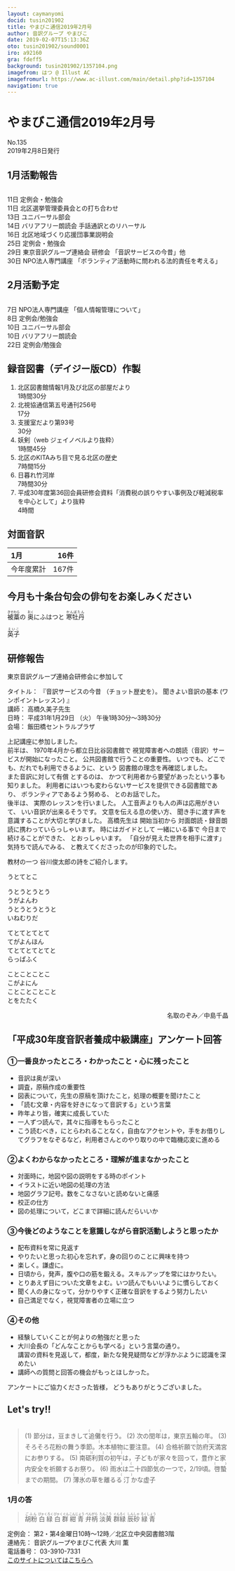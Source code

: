 ```yaml
---
layout: caymanyomi
docid: tusin201902
title: やまびこ通信2019年2月号
author: 音訳グループ やまびこ
date: 2019-02-07T15:13:36Z
oto: tusin201902/sound0001
iro: a92160
gra: fdeff5
background: tusin201902/1357104.png
imagefrom: はつ @ Illust AC
imagefromurl: https://www.ac-illust.com/main/detail.php?id=1357104
navigation: true
---
```


# <span data-dur="4.4" data-begin="2.050" id="xmri_0001">やまびこ通信2019年2月号</span>

<span data-dur="2.722" data-begin="6.450" id="xmri_0002">No.135</span>  
<span data-dur="4.213" data-begin="9.172" id="xmri_0003">2019年2月8日発行</span>

## <span data-dur="2.723" data-begin="18.171" id="xmri_0006">1月活動報告</span>

<img class="migi" src="media/tusin201902/cut1.png" alt="" />

<span data-dur="1.544" data-begin="20.894" id="xmri_0007">11日</span>
<span data-dur="3.263" data-begin="22.438" id="xmri_0008">定例会・勉強会</span>  
<span data-dur="1.544" data-begin="25.701" id="xmri_0009">11日</span>
<span data-dur="4.153" data-begin="27.245" id="xmri_000A">北区選挙管理委員会との打ち合わせ</span>  
<span data-dur="1.525" data-begin="31.398" id="xmri_000B">13日</span>
<span data-dur="2.635" data-begin="32.923" id="xmri_000C">ユニバーサル部会</span>  
<span data-dur="1.357" data-begin="35.558" id="xmri_000D">14日</span>
<span data-dur="2.092" data-begin="36.915" id="xmri_000E">バリアフリー朗読会</span>
<span data-dur="3.175" data-begin="39.007" id="xmri_000F">手話通訳とのリハーサル</span>  
<span data-dur="1.562" data-begin="42.182" id="xmri_0010">16日</span>
<span data-dur="4.349" data-begin="43.744" id="xmri_0011">北区地域づくり応援団事業説明会</span>  
<span data-dur="1.571" data-begin="48.093" id="xmri_0012">25日</span>
<span data-dur="3.263" data-begin="49.664" id="xmri_0013">定例会・勉強会</span>  
<span data-dur="1.588" data-begin="52.927" id="xmri_0014">29日</span>
<span data-dur="2.661" data-begin="54.515" id="xmri_0015">東京音訳グループ連絡会</span>
<span data-dur="1.365" data-begin="57.176" id="xmri_0016">研修会</span>
<span data-dur="3.387" data-begin="58.541" id="xmri_0017">「音訳サービスの今昔」他</span>  
<span data-dur="1.52" data-begin="61.928" id="xmri_0018">30日</span>
<span data-dur="2.732" data-begin="63.448" id="xmri_0019">NPO法人専門講座</span>
<span data-dur="5.937" data-begin="66.180" id="xmri_001A">「ボランティア活動時に問われる法的責任を考える」</span>

## <span data-dur="2.586" data-begin="72.117" id="xmri_001B">2月活動予定</span>

<img class="migi" src="media/tusin201902/cut2.png" alt="" />

<span data-dur="1.103" data-begin="74.703" id="xmri_001C">7日</span>
<span data-dur="2.732" data-begin="75.806" id="xmri_001D">NPO法人専門講座</span>
<span data-dur="3.331" data-begin="78.538" id="xmri_001E">「個人情報管理について」</span>  
<span data-dur="1.08" data-begin="81.869" id="xmri_001F">8日</span>
<span data-dur="3.263" data-begin="82.949" id="xmri_0020">定例会/勉強会</span>  
<span data-dur="1.026" data-begin="86.212" id="xmri_0021">10日</span>
<span data-dur="2.634" data-begin="87.238" id="xmri_0022">ユニバーサル部会</span>  
<span data-dur="1.025" data-begin="89.872" id="xmri_0023">10日</span>
<span data-dur="2.942" data-begin="90.897" id="xmri_0024">バリアフリー朗読会</span>  
<span data-dur="1.637" data-begin="93.839" id="xmri_0025">22日</span>
<span data-dur="3.963" data-begin="95.476" id="xmri_0026">定例会/勉強会</span>

## <span data-dur="4.643" data-begin="99.439" id="xmri_0027">録音図書（デイジー版CD）作製</span>

1. <span data-dur="4.378" data-begin="106.666" id="xmri_002A">北区図書館情報1月及び北区の部屋だより</span>  
<span data-dur="2.613" data-begin="111.044" id="xmri_002B">1時間30分</span>
2. <span data-dur="4.458" data-begin="114.389" id="xmri_002D">北視協通信第五号通刊256号</span>  
<span data-dur="1.952" data-begin="118.847" id="xmri_002E">17分</span>
3. <span data-dur="3.01" data-begin="121.792" id="xmri_0030">支援室だより第93号</span>  
<span data-dur="1.993" data-begin="124.802" id="xmri_0031">30分</span>
4. <span data-dur="1.228" data-begin="127.703" id="xmri_0033">妖剣</span><span data-dur="2.597" data-begin="128.931" id="xmri_0034">（web ジェイノベルより抜粋）</span>  
<span data-dur="2.794" data-begin="131.528" id="xmri_0035">1時間45分</span>
5. <span data-dur="3.374" data-begin="135.114" id="xmri_0037">北区のKITAみち目で見る北区の歴史</span>  
<span data-dur="2.501" data-begin="138.488" id="xmri_0038">7時間15分</span>
6. </span> <span data-dur="1.71" data-begin="141.981" id="xmri_003A">日暮れ竹河岸</span>  
<span data-dur="2.613" data-begin="143.691" id="xmri_003B">7時間30分</span>
7. </span> <span data-dur="5.412" data-begin="147.155" id="xmri_003D">平成30年度第36回会員研修会資料</span><span data-dur="6.437" data-begin="152.567" id="xmri_003E">「消費税の誤りやすい事例及び軽減税率を中心として」より抜粋</span>  
<span data-dur="2.761" data-begin="159.004" id="xmri_003F">4時間</span>

## <span data-dur="2.068" data-begin="161.765" id="xmri_0040">対面音訳</span>

<span data-dur="1.25" data-begin="163.833" id="xmri_0041">1月</span>|<span data-dur="2.309" data-begin="165.083" id="xmri_0042">16件</span>
|:---|---:|
<span data-dur="1.785" data-begin="167.392" id="xmri_0043">今年度累計</span>|<span data-dur="3.593" data-begin="169.177" id="xmri_0044">167件</span>

## <span data-dur="4.953" data-begin="172.770" id="xmri_0045">今月も十条台句会の俳句をお楽しみください</span>

<span data-dur="11.484" data-begin="177.723" id="xmri_0046"><ruby>被藁<rt>きせわら</rt></ruby>の <ruby>奥<rt>おく</rt></ruby>にふはつと <ruby>寒牡丹<rt>かんぼたん</rt></ruby></span>

<span data-dur="2.582" data-begin="189.207" id="xmri_004C" class="haigo"><ruby>英子<rt>えいこ</rt></ruby></span>

## <span data-dur="2.172" data-begin="191.789" id="xmri_004D">研修報告</span>

<span data-dur="4.769" data-begin="193.961" id="xmri_004E">東京音訳グループ連絡会研修会に参加して</span>

<span data-dur="1.054" data-begin="198.730" id="xmri_004F">タイトル：</span>
<span data-dur="2.357" data-begin="199.784" id="xmri_0050">『音訳サービスの今昔</span>
<span data-dur="2.442" data-begin="202.141" id="xmri_0051">（チョット歴史を）。</span>
<span data-dur="2.215" data-begin="204.583" id="xmri_0052">聞きよい音訳の基本</span>
<span data-dur="2.465" data-begin="206.798" id="xmri_0053">(ワンポイントレッスン) 』</span>  
<span data-dur="0.989" data-begin="209.263" id="xmri_0054">講師：</span>
<span data-dur="2.628" data-begin="210.252" id="xmri_0055">高橋久美子先生</span>  
<span data-dur="1.101" data-begin="212.880" id="xmri_0056">日時：</span>
<span data-dur="3.941" data-begin="213.981" id="xmri_0057">平成31年1月29日</span>
<span data-dur="1.118" data-begin="217.922" id="xmri_0058">（火）</span>
<span data-dur="4.473" data-begin="219.040" id="xmri_0059">午後1時30分～3時30分</span>  
<span data-dur="1.165" data-begin="223.513" id="xmri_005A">会場：</span>
<span data-dur="3.361" data-begin="224.678" id="xmri_005B">飯田橋セントラルプラザ</span>

<span data-dur="4.009" data-begin="228.039" id="xmri_005C">上記講座に参加しました。</span>  
<span data-dur="1.353" data-begin="232.048" id="xmri_005D">前半は、</span>
<span data-dur="4.695" data-begin="233.401" id="xmri_005E">1970年4月から都立日比谷図書館で</span>
<span data-dur="6.094" data-begin="238.096" id="xmri_005F">視覚障害者への朗読（音訳）サービスが開始になったこと。</span>
<span data-dur="4.179" data-begin="244.190" id="xmri_0060">公共図書館で行うことの重要性。</span>
<span data-dur="4.437" data-begin="248.369" id="xmri_0061">いつでも、どこでも、だれでも利用できるように、という</span>
<span data-dur="4.274" data-begin="252.806" id="xmri_0062">図書館の理念を再確認しました。</span>  
<span data-dur="3.538" data-begin="257.080" id="xmri_0063">また音訳に対して有償</span>
<span data-dur="1.312" data-begin="263.517" id="xmri_0065">とするのは、</span>
<span data-dur="5.763" data-begin="264.829" id="xmri_0066">かつて利用者から要望があったという事も知りました。</span>
<span data-dur="5.509" data-begin="270.592" id="xmri_0067">利用者にはいつも変わらないサービスを提供できる図書館であり、</span>
<span data-dur="2.49" data-begin="276.101" id="xmri_0068">ボランティアであるよう努める、</span>
<span data-dur="3.007" data-begin="278.591" id="xmri_0069">とのお話でした。</span>  
<span data-dur="1.272" data-begin="281.598" id="xmri_006A">後半は、</span>
<span data-dur="3.519" data-begin="282.870" id="xmri_006B">実際のレッスンを行いました。</span>
<span data-dur="4.722" data-begin="286.389" id="xmri_006C">人工音声よりも人の声は応用がきいて、</span>
<span data-dur="3.275" data-begin="291.111" id="xmri_006D">いい音訳が出来るそうです。</span>
<span data-dur="2.647" data-begin="294.386" id="xmri_006E">文意を伝える息の使い方、</span>
<span data-dur="5.41" data-begin="297.033" id="xmri_006F">聞き手に渡す声を意識することが大切と学びました。</span>
<span data-dur="1.85" data-begin="302.443" id="xmri_0070">高橋先生は</span>
<span data-dur="1.552" data-begin="304.293" id="xmri_0071">開始当初から</span>
<span data-dur="5.301" data-begin="305.845" id="xmri_0072">対面朗読・録音朗読に携わっていらっしゃいます。</span>
<span data-dur="1.929" data-begin="311.146" id="xmri_0073">時にはガイドとして</span>
<span data-dur="1.743" data-begin="313.075" id="xmri_0074">一緒にいる事で</span>
<span data-dur="2.444" data-begin="314.818" id="xmri_0075">今日まで続けることができた、</span>
<span data-dur="2.362" data-begin="317.262" id="xmri_0076">とおっしゃいます。</span>
<span data-dur="4.348" data-begin="319.624" id="xmri_0077">「自分が見えた世界を相手に渡す」気持ちで読んでみる、</span>
<span data-dur="4.428" data-begin="323.972" id="xmri_0078">と教えてくださったのが印象的でした。</span>

<span data-dur="1.622" data-begin="328.400" id="xmri_0079">教材の一つ</span>
<span data-dur="4.609" data-begin="330.022" id="xmri_007A">谷川俊太郎の詩をご紹介します。</span>

<span data-dur="2.887" data-begin="334.631" id="xmri_007B">うとてとこ</span>

<span data-dur="2.162" data-begin="337.518" id="xmri_007C">うとうとうとう</span>  
<span data-dur="1.84" data-begin="339.680" id="xmri_007D">うがよんわ</span>  
<span data-dur="2.342" data-begin="341.520" id="xmri_007E">うとうとうとうと</span>  
<span data-dur="2.402" data-begin="343.862" id="xmri_007F">いねむりだ</span>

<span data-dur="2.202" data-begin="346.264" id="xmri_0080">てとてとてとて</span>  
<span data-dur="1.994" data-begin="348.466" id="xmri_0081">てがよんほん</span>  
<span data-dur="2.226" data-begin="350.460" id="xmri_0082">てとてとてとてと</span>  
<span data-dur="2.546" data-begin="352.686" id="xmri_0083">らっぱふく</span>

<span data-dur="2.156" data-begin="355.232" id="xmri_0084">ことことことこ</span>  
<span data-dur="1.894" data-begin="357.388" id="xmri_0085">こがよにん</span>  
<span data-dur="2.297" data-begin="359.282" id="xmri_0086">ことことことこと</span>  
<span data-dur="2.819" data-begin="361.579" id="xmri_0087">とをたたく</span>

<div style="text-align: right;">
<span data-dur="1.435" data-begin="364.398" id="xmri_0088">名取のぞみ／</span><span data-dur="3.244" data-begin="365.833" id="xmri_0089">中島千晶</span>
</div>

## <span data-dur="6.105" data-begin="369.077" id="xmri_008A">「平成30年度音訳者養成中級講座」アンケート回答</span>

### <span data-dur="1.226" data-begin="375.182" id="xmri_008B">①</span><span data-dur="5.543" data-begin="376.408" id="xmri_008C">一番良かったところ・わかったこと・心に残ったこと</span>

- <span data-dur="3.22" data-begin="381.951" id="xmri_008D">音訳は奥が深い</span>
- <span data-dur="2.632" data-begin="385.171" id="xmri_008E">調査，原稿作成の</span><span data-dur="2.38" data-begin="387.803" id="xmri_008F">重要性</span>
- <span data-dur="1.81" data-begin="390.183" id="xmri_0090">図表について，</span><span data-dur="2.904" data-begin="391.993" id="xmri_0091">先生の原稿を頂けたこと，</span><span data-dur="3.246" data-begin="394.897" id="xmri_0092">処理の概要を聞けたこと</span>
- <span data-dur="2.491" data-begin="398.643" id="xmri_0094">「読む文章・内容を</span><span data-dur="2.221" data-begin="401.134" id="xmri_0095">好きになって音訳する」</span><span data-dur="2.383" data-begin="403.355" id="xmri_0096">という言葉</span>
- <span data-dur="1.867" data-begin="405.738" id="xmri_0097">昨年より皆，</span><span data-dur="3.224" data-begin="407.605" id="xmri_0098">確実に成長していた</span>
- <span data-dur="1.727" data-begin="410.829" id="xmri_0099">一人ずつ読んで，</span><span data-dur="3.415" data-begin="412.556" id="xmri_009A">其々に指導をもらったこと</span>
- <span data-dur="1.384" data-begin="415.971" id="xmri_009B">こう読むべき，</span><span data-dur="1.902" data-begin="417.355" id="xmri_009C">にとらわれることなく，</span><span data-dur="2.039" data-begin="419.257" id="xmri_009D">自由なアクセントや，</span><span data-dur="2.533" data-begin="421.296" id="xmri_009E">手をお借りしてグラフをなぞるなど，</span><span data-dur="2.649" data-begin="423.829" id="xmri_009F">利用者さんとのやり取りの中で</span><span data-dur="3.48" data-begin="426.478" id="xmri_00A0">臨機応変に進める</span>

### <span data-dur="1.026" data-begin="429.958" id="xmri_00A1">②</span><span data-dur="2.263" data-begin="430.984" id="xmri_00A2">よくわからなかったところ</span><span data-dur="3.182" data-begin="433.247" id="xmri_00A3">・理解が進まなかったこと</span>

- <span data-dur="1.319" data-begin="436.429" id="xmri_00A4">対面時に，</span><span data-dur="4.188" data-begin="437.748" id="xmri_00A5">地図や図の説明をする時のポイント</span>
- <span data-dur="3.846" data-begin="441.936" id="xmri_00A6">イラストに近い地図の処理の方法</span>
- <span data-dur="2.814" data-begin="445.782" id="xmri_00A7">地図グラフ記号。</span><span data-dur="3.826" data-begin="448.596" id="xmri_00A8">数をこなさないと読めないと痛感</span>
- <span data-dur="2.509" data-begin="452.422" id="xmri_00A9">校正の仕方</span>
- <span data-dur="1.891" data-begin="454.931" id="xmri_00AA">図の処理について，</span><span data-dur="3.992" data-begin="456.822" id="xmri_00AB">どこまで詳細に読んだらいいか</span>

### <span data-dur="1.215" data-begin="460.814" id="xmri_00AC">③</span><span data-dur="6.493" data-begin="462.029" id="xmri_00AD">今後どのようなことを意識しながら音訳活動しようと思ったか</span>

- <span data-dur="3.37" data-begin="468.522" id="xmri_00AE">配布資料を常に見返す</span>
- <span data-dur="2.996" data-begin="471.892" id="xmri_00AF">やりたいと思った初心を忘れず，</span><span data-dur="3.45" data-begin="474.888" id="xmri_00B0">身の回りのことに興味を持つ</span>
- <span data-dur="1.914" data-begin="478.338" id="xmri_00B1">楽しく。</span><span data-dur="2.421" data-begin="480.252" id="xmri_00B2">謙虚に。</span>
- <span data-dur="1.304" data-begin="482.673" id="xmri_00B3">日頃から，</span><span data-dur="1.23" data-begin="483.977" id="xmri_00B4">発声，</span><span data-dur="3.193" data-begin="485.207" id="xmri_00B5">腹や口の筋を鍛える。</span><span data-dur="3.845" data-begin="488.400" id="xmri_00B6">スキルアップを常にはかりたい。</span>
- <span data-dur="3.557" data-begin="492.245" id="xmri_00B7">とりあえず目についた文章をよむ。</span><span data-dur="3.617" data-begin="495.802" id="xmri_00B8">いつ読んでもいいように慣らしておく</span>
- <span data-dur="1.984" data-begin="499.419" id="xmri_00B9">聞く人の身になって，</span><span data-dur="5.345" data-begin="501.403" id="xmri_00BA">分かりやすく正確な音訳をするよう努力したい</span>
- <span data-dur="1.802" data-begin="506.748" id="xmri_00BB">自己満足でなく，</span><span data-dur="3.793" data-begin="508.550" id="xmri_00BC">視覚障害者の立場に立つ</span>

### <span data-dur="1.154" data-begin="512.343" id="xmri_00BD">④</span><span data-dur="2.067" data-begin="513.497" id="xmri_00BE">その他</span>

- <span data-dur="4.955" data-begin="515.564" id="xmri_00BF">経験していくことが何よりの勉強だと思った</span>
- <span data-dur="1.874" data-begin="520.519" id="xmri_00C0">大川会長の</span><span data-dur="4.312" data-begin="522.393" id="xmri_00C1">「どんなことからも学べる」という言葉の通り。</span>  
<span data-dur="2.435" data-begin="526.705" id="xmri_00C2">講習の資料を見返して，</span><span data-dur="0.853" data-begin="529.140" id="xmri_00C3">都度，</span><span data-dur="3.533" data-begin="529.993" id="xmri_00C4">新たな発見疑問などが浮かぶように</span><span data-dur="2.705" data-begin="533.526" id="xmri_00C5">認識を深めたい</span>
- <span data-dur="5.192" data-begin="536.231" id="xmri_00C6">講師への質問と回答の機会がもっとほしかった。</span>

<span data-dur="3.061" data-begin="543.123" id="xmri_00C8">アンケートにご協力くださった皆様，</span>
<span data-dur="3.256" data-begin="546.184" id="xmri_00C9">どうもありがとうございました。</span>

## <span data-dur="1.749" data-begin="551.490" id="xmri_00CB">Let's try!!</span>

<img class="migi" src="media/tusin201902/cut3.png" alt="" />

<blockquote markdown="1">
(1) 節分は，豆まきして<ruby>追儺<rt>(　　　)</rt></ruby>を行う。  
(2) 次の<ruby>閏年<rt>(　　　)</rt></ruby>は，東京五輪の年。  
(3) そろそろ花粉の舞う季節。<ruby>木本<rt>(　　　)</rt></ruby>植物に要注意。  
(4) 合格祈願で<ruby>防府<rt>(　　　)</rt></ruby>天満宮にお参りする。  
(5) <ruby>南砺<rt>(　　　)</rt></ruby><ruby>利賀<rt>(　　　)</rt></ruby>の<ruby>初午<rt>(　　　)</rt></ruby>は，子どもが家々を回って，豊作と家内安全を祈願するお祭り。  
(6) <ruby>雨水<rt>(　　　)</rt></ruby>は<ruby>二十四節気<rt>(　　　)</rt></ruby>の一つで，2/19頃。<ruby>啓蟄<rt>(　　　)</rt></ruby>までの期間。  
(7) <ruby>薄氷<rt>(　　　)</rt></ruby>の草を離るる<ruby>汀<rt>(　　　)</rt></ruby>かな虚子
</blockquote>

### <span data-dur="2.208" data-begin="557.052" id="xmri_00CD">1月の答</span>

<blockquote markdown="1">
<span data-dur="1.695" data-begin="559.260" id="xmri_00CE"><ruby>胡粉<rt>ごふん</rt></ruby></span>  
<span data-dur="1.852" data-begin="560.955" id="xmri_00CF"><ruby>白緑<rt>びゃくろく</rt></ruby></span>  
<span data-dur="1.807" data-begin="562.807" id="xmri_00D0"><ruby>白群<rt>びゃくぐん</rt></ruby></span>  
<span data-dur="1.678" data-begin="564.614" id="xmri_00D1"><ruby>紺青<rt>こんじょう</rt></ruby></span>  
<span data-dur="1.702" data-begin="566.292" id="xmri_00D2"><ruby>弁柄<rt>べんがら</rt></ruby></span>  
<span data-dur="1.676" data-begin="567.994" id="xmri_00D3"><ruby>淡黄<rt>たんこう</rt></ruby></span>  
<span data-dur="1.792" data-begin="569.670" id="xmri_00D4"><ruby>群緑<rt>ぐんろく</rt></ruby></span>  
<span data-dur="1.774" data-begin="571.462" id="xmri_00D5"><ruby>辰砂<rt>しんしゃ</rt></ruby></span>  
<span data-dur="1.751" data-begin="573.236" id="xmri_00D6"><ruby>緑青<rt>ろくしょう</rt></ruby></span>
</blockquote>

<span data-dur="1.272" data-begin="574.987" id="xmri_00D7">定例会：</span>
<span data-dur="7.34" data-begin="576.259" id="xmri_00D8">第2・第4金曜日10時～12時／北区立中央図書館3階</span>  
<span data-dur="1.446" data-begin="583.599" id="xmri_00D9">連絡先：</span>
<span data-dur="4.375" data-begin="585.045" id="xmri_00DA">音訳グループやまびこ代表 大川 薫</span>  
<span data-dur="1.627" data-begin="589.420" id="xmri_00DB">電話番号：</span>
<span data-dur="4.069" data-begin="591.047" id="xmri_00DC">03-3910-7331</span>  
<span data-dur="2.525" data-begin="595.116" id="xmri_00DD"><a href="mailto:ymbk2016ml@gmail.com?Subject=やまびこウェブサイトについて" data-dur="2.282" data-begin="597.641" id="xmri_00DE">このサイトについてはこちらへ</a></span>


